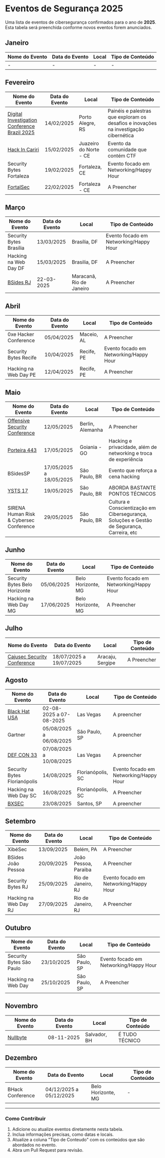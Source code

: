 # Eventos de Segurança 2025

Uma lista de eventos de cibersegurança confirmados para o ano de **2025**. Esta tabela será preenchida conforme novos eventos forem anunciados.

## Janeiro

| Nome do Evento | Data do Evento | Local | Tipo de Conteúdo |
|----------------|---------------|-------|-------------|
| -             | -             | -     | -           |

## Fevereiro

| Nome do Evento | Data do Evento | Local | Tipo de Conteúdo |
|----------------|---------------|-------|-------------|
| [Digital Investigation Conference Brazil 2025](https://www.sympla.com.br/evento/digital-investigation-conference-brazil-2025/2666948) | 14/02/2025 | Porto Alegre, RS | Painéis e palestras que exploram os desafios e inovações na investigação cibernética |
| [Hack In Cariri](https://hackincariri.com.br) | 15/02/2025 | Juazeiro do Norte - CE | Evento da comunidade que contém CTF |
| Security Bytes Fortaleza | 19/02/2025 | Fortaleza, CE | Evento focado em Networking/Happy Hour |
| [FortalSec](https://www.fortalsec.com.br) | 22/02/2025 | Fortaleza - CE | A Preencher |

## Março

| Nome do Evento | Data do Evento | Local | Tipo de Conteúdo |
|----------------|---------------|-------|-------------|
| Security Bytes Brasília | 13/03/2025 | Brasília, DF | Evento focado em Networking/Happy Hour |
| Hacking na Web Day DF | 15/03/2025 | Brasilia, DF | A Preencher |
| [BSides RJ](https://bsidesrj.com.br/) | 22-03-2025 | Maracanã, Rio de Janeiro | A Preencher |

## Abril

| Nome do Evento | Data do Evento | Local | Tipo de Conteúdo |
|----------------|---------------|-------|-------------|
| 0xe Hacker Conference | 05/04/2025 | Maceio, AL | A Preencher |
| Security Bytes Recife | 10/04/2025 | Recife, PE | Evento focado em Networking/Happy Hour |
| Hacking na Web Day PE | 12/04/2025 | Recife, PE | A Preencher |

## Maio

| Nome do Evento | Data do Evento | Local | Tipo de Conteúdo |
|----------------|---------------|-------|-------------|
| [Offensive Security Conference](https://www.offensivecon.org) | 12/05/2025 | Berlin, Alemanha | A Preencher |
| [Porteira 443](https://www.linkedin.com/events/porteira4437271982563928199168) | 17/05/2025 | Goiania - GO | Hacking e privacidade, além de networking e troca de experiência |
| BSidesSP | 17/05/2025 a 18/05/2025 | São Paulo, BR | Evento que reforça a cena hacking |
| [YSTS 17](https://ysts.com.br) | 19/05/2025 | São Paulo, BR | ABORDA BASTANTE PONTOS TÉCNICOS |
| SIRENA Human Risk & Cybersec Conference | 29/05/2025 | São Paulo, BR | Cultura e Conscientização em Cibersegurança, Soluções e Gestão de Segurança, Carreira, etc |

## Junho

| Nome do Evento | Data do Evento | Local | Tipo de Conteúdo |
|----------------|---------------|-------|-------------|
| Security Bytes Belo Horizonte | 05/06/2025 | Belo Horizonte, MG | Evento focado em Networking/Happy Hour |
| Hacking na Web Day MG | 17/06/2025 | Belo Horizonte, MG | A Preencher |

## Julho

| Nome do Evento | Data do Evento | Local | Tipo de Conteúdo |
|----------------|---------------|-------|-------------|
| [Cajusec Security Conference](https://www.cajusec.com.br) | 18/07/2025 a 19/07/2025 | Aracaju, Sergipe | A Preencher |

## Agosto

| Nome do Evento | Data do Evento | Local | Tipo de Conteúdo |
|----------------|---------------|-------|-------------|
| [Black Hat USA](https://www.blackhat.com) | 02-08-2025 a 07-08-2025    | Las Vegas | A preencher |
| Gartner | 05/08/2025 a 06/08/2025   | São Paulo, SP | A preencher |
| [DEF CON 33](https://defcon.org) | 07/08/2025 a 10/08/2025    | Las Vegas | A preencher |
| Security Bytes Florianópolis | 14/08/2025 | Florianópolis, SC | Evento focado em Networking/Happy Hour |
| Hacking na Web Day SC | 16/08/2025 | Florianópolis, SC | A Preencher |
| [BXSEC](https://bxsec.com.br) | 23/08/2025    | Santos, SP | A preencher |

## Setembro

| Nome do Evento | Data do Evento | Local | Tipo de Conteúdo |
|----------------|---------------|-------|-------------|
| XibéSec | 13/09/2025 | Belém, PA | A Preencher |
| BSides João Pessoa | 20/09/2025 | João Pessoa, Paraiba | A Preencher |
| Security Bytes RJ | 25/09/2025 | Rio de Janeiro, RJ | Evento focado em Networking/Happy Hour |
| Hacking na Web Day RJ | 27/09/2025 | Rio de Janeiro, RJ | A Preencher |

## Outubro

| Nome do Evento | Data do Evento | Local | Tipo de Conteúdo |
|----------------|---------------|-------|-------------|
| Security Bytes São Paulo | 23/10/2025 | São Paulo, SP | Evento focado em Networking/Happy Hour |
| Hacking na Web Day | 25/10/2025 | São Paulo, SP | A Preencher |

## Novembro

| Nome do Evento | Data do Evento | Local | Tipo de Conteúdo |
|----------------|---------------|-------|-------------|
| [Nullbyte](https://nullbyte.conference.br)       | 08-11-2025    | Salvador, BH | É TUDO TÉCNICO |

## Dezembro

| Nome do Evento | Data do Evento | Local | Tipo de Conteúdo |
|----------------|---------------|-------|-------------|
| BHack Conference | 04/12/2025 a 05/12/2025 | Belo Horizonte, MG | -           |

---

### Como Contribuir

1. Adicione ou atualize eventos diretamente nesta tabela.
2. Inclua informações precisas, como datas e locais.
3. Atualize a coluna "Tipo de Conteudo" com os conteúdos que são abordados no evento.
4. Abra um Pull Request para revisão.
